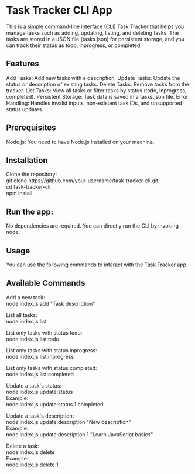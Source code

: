 <h1>Task Tracker CLI App</h1>

<p>This is a simple command-line interface (CLI) Task Tracker that helps you manage tasks such as adding, updating, listing, and deleting tasks. The tasks are stored in a JSON file (tasks.json) for persistent storage, and you can track their status as todo, inprogress, or completed.</p>

<h2>Features</h2>

<p>Add Tasks: Add new tasks with a description.
Update Tasks: Update the status or description of existing tasks.
Delete Tasks: Remove tasks from the tracker.
List Tasks: View all tasks or filter tasks by status (todo, inprogress, completed).
Persistent Storage: Task data is saved in a tasks.json file.
Error Handling: Handles invalid inputs, non-existent task IDs, and unsupported status updates.</p>

<h2>Prerequisites</h2>

<p>Node.js: You need to have Node.js installed on your machine.</p>

<h2>Installation</h2>

<p>Clone the repository: <br>
git clone https://github.com/your-username/task-tracker-cli.git <br>
cd task-tracker-cli <br>
npm install <br>

<h2>Run the app: </h2>
<p>No dependencies are required. You can directly run the CLI by invoking node.</p>

<h2>Usage</h2>
<p>You can use the following commands to interact with the Task Tracker app.</p>

<h2>Available Commands</h2>

<p>Add a new task:<br>
node index.js add "Task description"

List all tasks: <br>
node index.js list

List only tasks with status todo: <br>
node index.js list:todo

List only tasks with status inprogress: <br>
node index.js list:inprogress

List only tasks with status completed: <br>
node index.js list:completed

Update a task's status: <br>
node index.js update:status <task-id> <new-status> <br>
Example: <br>
node index.js update:status 1 completed

Update a task's description: <br>
node index.js update:description <task-id> "New description" <br>
Example: <br>
node index.js update:description 1 "Learn JavaScript basics"

Delete a task: <br>
node index.js delete <task-id> <br>
Example: <br>
node index.js delete 1</p>
